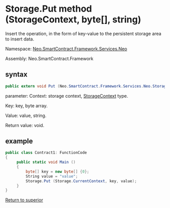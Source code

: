 # Storage.Put method (StorageContext, byte[], string)

Insert the operation, in the form of key-value to the persistent storage area to insert data.

Namespace: [Neo.SmartContract.Framework.Services.Neo](../../neo.md)

Assembly: Neo.SmartContract.Framework

## syntax

```c#
public extern void Put (Neo.SmartContract.Framework.Services.Neo.StorageContext context, byte[] key, string value)
```

parameter:
Context: storage context, [StorageContext](../StorageContex.md) type.

Key: key, byte array.

Value: value, string.

Return value: void.

## example

```c#
public class Contract1: FunctionCode
{
     public static void Main ()
     {
         byte[] key = new byte[] {0};
         String value = "value";
         Storage.Put (Storage.CurrentContext, key, value);
     }
}
```



[Return to superior](../Storage.md)

